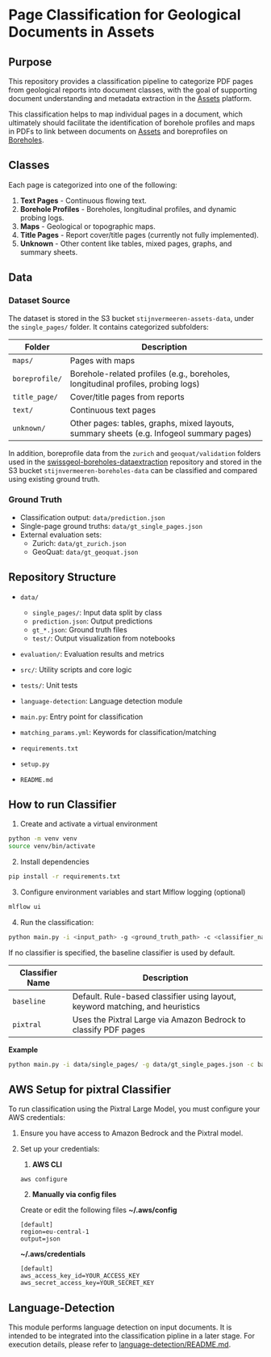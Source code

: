 # Page Classification for Geological Documents in Assets

## **Purpose** 

This repository provides a classification pipeline to categorize PDF pages 
from geological reports into document classes, with the goal of supporting document
understanding and metadata extraction in the [Assets](https://assets.swissgeol.ch/) platform.

This classification helps to map individual pages in a document,
which ultimately should facilitate the identification of borehole profiles and maps in PDFs to link between documents on [Assets](https://assets.swissgeol.ch/) and boreprofiles on [Boreholes](https://boreholes.swissgeol.ch/).

## Classes

Each page is categorized into one of the following:

1. **Text Pages** - Continuous flowing text.  
2. **Borehole Profiles** - Boreholes, longitudinal profiles, and dynamic probing logs.  
3. **Maps** - Geological or topographic maps.  
4. **Title Pages** - Report cover/title pages (currently not fully implemented).  
5. **Unknown** - Other content like tables, mixed pages, graphs, and summary sheets.

## Data

### Dataset Source

The dataset is stored in the S3 bucket `stijnvermeeren-assets-data`, under the `single_pages/` folder. It contains categorized subfolders:

| Folder         | Description                                                                                             |
|----------------|---------------------------------------------------------------------------------------------------------|
| `maps/`        | Pages with maps                                                                                         |
| `boreprofile/` | Borehole-related profiles (e.g., boreholes, longitudinal profiles, probing logs)                        |
| `title_page/`  | Cover/title pages from reports                                                                          |
| `text/`        | Continuous text pages                                                                                   |
| `unknown/`     | Other pages: tables, graphs, mixed layouts, summary sheets (e.g. Infogeol summary pages)                |

In addition, boreprofile data from the `zurich` and `geoquat/validation` folders used in the [swissgeol-boreholes-dataextraction](https://github.com/swisstopo/swissgeol-boreholes-dataextraction) repository and stored in the S3 bucket `stijnvermeeren-boreholes-data` can be classified and compared using existing ground truth.

### Ground Truth

- Classification output: `data/prediction.json`  
- Single-page ground truths: `data/gt_single_pages.json`  
- External evaluation sets:
  - Zurich: `data/gt_zurich.json`
  - GeoQuat: `data/gt_geoquat.json`

## Repository Structure

- `data/`
    - `single_pages/`: Input data split by class
    -  `prediction.json`: Output predictions
    - `gt_*.json`: Ground truth files
    - `test/`: Output visualization from notebooks
- `evaluation/`: Evaluation results and metrics
- `src/`: Utility scripts and core logic
- `tests/`: Unit tests
- `language-detection`: Language detection module

- `main.py`: Entry point for classification
- `matching_params.yml`: Keywords for classification/matching
- `requirements.txt`
- `setup.py`
- `README.md`

## How to run Classifier

1. Create and activate a virtual environment
```bash
python -m venv venv
source venv/bin/activate
```

2. Install dependencies
```bash
pip install -r requirements.txt
```
3. Configure environment variables and start Mlflow logging (optional)
```bash
mlflow ui
```
4. Run the classification:
```bash
python main.py -i <input_path> -g <ground_truth_path> -c <classifier_name>
```
If no classifier is specified, the baseline classifier is used by default.

| Classifier Name | Description                                                                   |
|------------------|-------------------------------------------------------------------------------|
| `baseline`       | Default. Rule-based classifier using layout, keyword matching, and heuristics |
| `pixtral`        | Uses the Pixtral Large via Amazon Bedrock to classify PDF pages               |

**Example**
```bash
python main.py -i data/single_pages/ -g data/gt_single_pages.json -c baseline
```

## AWS Setup for pixtral Classifier

To run classification using the Pixtral Large Model, you must configure your AWS credentials:
1. Ensure you have access to Amazon Bedrock and the Pixtral model.
2. Set up your credentials:
   1. **AWS CLI**

     ```
     aws configure
     ```

   2. **Manually via config files**
   
     Create or edit the following files
     **~/.aws/config**
     ```
     [default]
     region=eu-central-1
     output=json
     ```
     **~/.aws/credentials**
     ```
     [default]
     aws_access_key_id=YOUR_ACCESS_KEY
     aws_secret_access_key=YOUR_SECRET_KEY
     ```


## Language-Detection

This module performs language detection on input documents.
It is intended to be integrated into the classification pipline in a later stage.
For execution details, please refer to [language-detection/README.md](README.md).